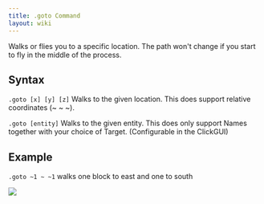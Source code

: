 ```yaml
---
title: .goto Command
layout: wiki
---
```

Walks or flies you to a specific location. The path won't change if you start to fly in the middle of the process.

## Syntax
`.goto [x] [y] [z]` Walks to the given location. This does support relative coordinates (~ ~ ~).

`.goto [entity]` Walks to the given entity. This does only support Names together with your choice of Target. (Configurable
in the ClickGUI)

## Example
`.goto ~1 ~ ~1` walks one block to east and one to south

![](http://puu.sh/hJq7I/bc496cce09.png)
